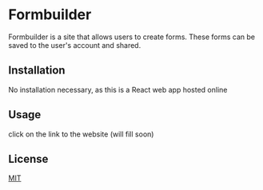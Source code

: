 # Formbuilder

Formbuilder is a site that allows users to create forms. These forms can be saved to the user's account and shared.

## Installation

No installation necessary, as this is a React web app hosted online
 
## Usage
click on the link to the website (will fill soon)  

## License

[MIT](https://choosealicense.com/licenses/mit/)
